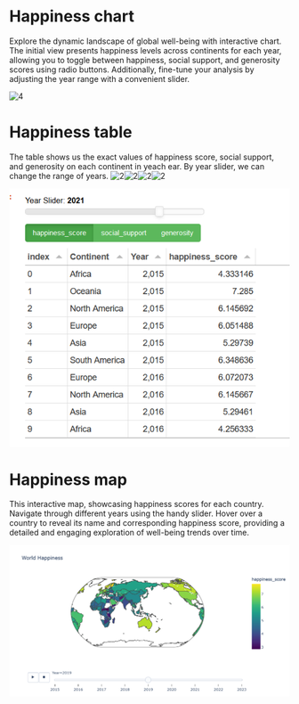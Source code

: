 # Happiness chart
Explore the dynamic landscape of global well-being with interactive chart. The initial view presents happiness levels across continents for each year, allowing you to toggle between happiness, social support, and generosity scores using radio buttons. Additionally, fine-tune your analysis by adjusting the year range with a convenient slider.


![4](https://github.com/Adsobieszek/Happiness-World/assets/134363499/76a832f4-d7e9-4248-b7ff-5663998dee47)




# Happiness table
The table shows us the exact values of happiness score, social support, and generosity on each continent in yeach ear. By year slider, we can change the range of years.
![2](https://github.com/Adsobieszek/Happiness-World/assets/134363499/4db69bb2-a080-47e2-9885-c5ac594da07e)![2](https://github.com/Adsobieszek/Happiness-World/assets/134363499/4db69bb2-a080-47e2-9885-c5ac594da07e)![2](https://github.com/Adsobieszek/Happiness-World/assets/134363499/4db69bb2-a080-47e2-9885-c5ac594da07e)![2](https://github.com/Adsobieszek/Happiness-World/assets/134363499/4db69bb2-a080-47e2-9885-c5ac594da07e)

![alt text](https://github.com/Adsobieszek/Happiness-World/blob/main/2.png?raw=true)

# Happiness map
This interactive map, showcasing happiness scores for each country. Navigate through different years using the handy slider. Hover over a country to reveal its name and corresponding happiness score, providing a detailed and engaging exploration of well-being trends over time.


![alt text](https://github.com/Adsobieszek/Happiness-World/blob/main/3.png?raw=true)

